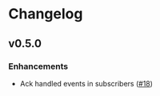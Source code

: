# Changelog

## v0.5.0

### Enhancements

- Ack handled events in subscribers ([#18](https://github.com/slashdotdash/eventstore/issues/18))
